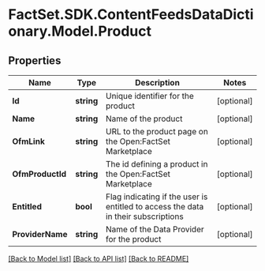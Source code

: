 # FactSet.SDK.ContentFeedsDataDictionary.Model.Product

## Properties

Name | Type | Description | Notes
------------ | ------------- | ------------- | -------------
**Id** | **string** | Unique identifier for the product | [optional] 
**Name** | **string** | Name of the product | [optional] 
**OfmLink** | **string** | URL to the product page on the Open:FactSet Marketplace | [optional] 
**OfmProductId** | **string** | The id defining a product in the Open:FactSet Marketplace | [optional] 
**Entitled** | **bool** | Flag indicating if the user is entitled to access the data in their subscriptions | [optional] 
**ProviderName** | **string** | Name of the Data Provider for the product | [optional] 

[[Back to Model list]](../README.md#documentation-for-models) [[Back to API list]](../README.md#documentation-for-api-endpoints) [[Back to README]](../README.md)

